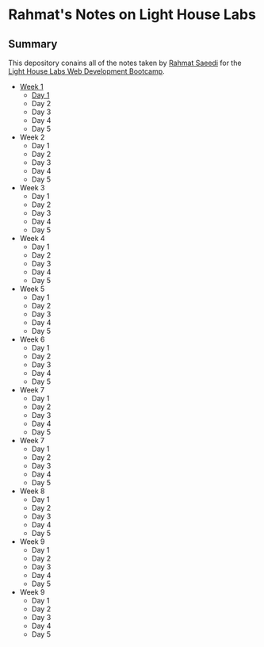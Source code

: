 # Rahmat's Notes on Light House Labs
## Summary
This depository conains all of the notes taken by [Rahmat Saeedi](https://github.com/RahmatSaeedi/) for the [Light House Labs Web Development Bootcamp](https://www.lighthouselabs.ca/web-bootcamp).

* [Week 1](/Week_1)
    * [Day 1](/Week_1/Day_1)
    * Day 2
    * Day 3
    * Day 4
    * Day 5
* Week 2
    * Day 1
    * Day 2
    * Day 3
    * Day 4
    * Day 5
* Week 3
    * Day 1
    * Day 2
    * Day 3
    * Day 4
    * Day 5
* Week 4
    * Day 1
    * Day 2
    * Day 3
    * Day 4
    * Day 5
* Week 5
    * Day 1
    * Day 2
    * Day 3
    * Day 4
    * Day 5
* Week 6
    * Day 1
    * Day 2
    * Day 3
    * Day 4
    * Day 5
* Week 7
    * Day 1
    * Day 2
    * Day 3
    * Day 4
    * Day 5
* Week 7
    * Day 1
    * Day 2
    * Day 3
    * Day 4
    * Day 5
* Week 8
    * Day 1
    * Day 2
    * Day 3
    * Day 4
    * Day 5
* Week 9
    * Day 1
    * Day 2
    * Day 3
    * Day 4
    * Day 5
* Week 9
    * Day 1
    * Day 2
    * Day 3
    * Day 4
    * Day 5
    